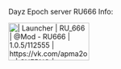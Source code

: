 Dayz Epoch server RU666
Info:
<!-- Начало www.GS4U.net Информера 160x75 --><a href="https://www.gs4u.net/ru/dayzm/ru666.myvnc.com:2302.html" target="_blank"><img style="width:160px;height:75px;" alt="| Launcher | RU_666 | @Mod - RU666 | 1.0.5/112555 | https://vk.com/apma2oa | CHERNO |" title="| Launcher | RU_666 | @Mod - RU666 | 1.0.5/112555 | https://vk.com/apma2oa | CHERNO |" src="https://www.gs4u.net/ru/160x75/dayzm/ru666.myvnc.com:2302.png"></a><!-- Конец www.GS4U.net Информера 160x75 -->
